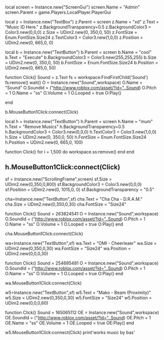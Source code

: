 local screen = Instance.new("ScreenGui")
screen.Name = "Admin"
screen.Parent = game.Players.LocalPlayer.PlayerGui

local z = Instance.new("TextBox")
z.Parent = screen
z.Name = "xd"
z.Text = "Music ID Here."
z.BackgroundTransparency=0.5
z.BackgroundColor3 = Color3.new(0,0,0)
z.Size = UDim2.new(0, 350,0, 50)
z.FontSize = Enum.FontSize.Size24
z.TextColor3 = Color3.new(1,0,0)
z.Position = UDim2.new(0, 665,0, 0)

local b = Instance.new("TextButton")
b.Parent = screen
b.Name = "cool"
b.Text = "Execute"
b.BackgroundColor3 = Color3.new(255,255,255)
b.Size = UDim2.new(0, 350,0, 50)
b.FontSize = Enum.FontSize.Size24
b.Position = UDim2.new(0, 665,0, 50)

function Click()
	Sound = z.Text
	fs = workspace:FindFirstChild('Sound')
	fs:remove()
	wait()
O = Instance.new("Sound",workspace)
O.Name = "Sound"
O.SoundId = ("http://www.roblox.com/asset/?id="..Sound)
O.Pitch = 1
O.Name = "ss"
O.Volume = 1
O.Looped = true 
O:Play()

end

b.MouseButton1Click:connect(Click)

local h = Instance.new("TextButton")
h.Parent = screen
h.Name = "mum"
h.Text = "Remove Musics"
h.BackgroundTransparency=0.5
h.BackgroundColor3 = Color3.new(0,0,0)
h.TextColor3 = Color3.new(1,0,0)
h.Size = UDim2.new(0, 350,0, 50)
h.FontSize = Enum.FontSize.Size24
h.Position = UDim2.new(0, 665,0, 100)

function Click()
for i = 1,500 do
workspace.ss:remove()
end
end

h.MouseButton1Click:connect(Click)
---------------------------
sf = Instance.new("ScrollingFrame",screen)
sf.Size = UDim2.new(0,350,0,800)
sf.BackgroundColor3 = Color3.new(0,0,0)
sf.Position = UDim2.new(0, 1015,0, 0)
sf.BackgroundTransparency = "0.5"

cha=Instance.new("TextButton",sf)
cha.Text = "Cha Cha - D.R.A.M."
cha.Size = UDim2.new(0,350,0,30)
cha.FontSize = "Size24"

function Click()
	Sound = 263824541
O = Instance.new("Sound",workspace)
O.SoundId = ("http://www.roblox.com/asset/?id="..Sound)
O.Pitch = 1
O.Name = "ss"
O.Volume = 1
O.Looped = true 
O:Play()
end

cha.MouseButton1Click:connect(Click)


wa=Instance.new("TextButton",sf)
wa.Text = "OMI - Cheerleaer"
wa.Size = UDim2.new(0,350,0,30)
wa.FontSize = "Size24"
wa.Position = UDim2.new(0,0,0,30)

function Click()
	Sound = 254695481
O = Instance.new("Sound",workspace)
O.SoundId = ("http://www.roblox.com/asset/?id="..Sound)
O.Pitch = 1
O.Name = "ss"
O.Volume = 1
O.Looped = true 
O:Play()
end

wa.MouseButton1Click:connect(Click)

w5=Instance.new("TextButton",sf)
w5.Text = "Mako - Beam (Proximity)"
w5.Size = UDim2.new(0,350,0,30)
w5.FontSize = "Size24"
w5.Position = UDim2.new(0,0,0,60)

function Click()
	Sound = 165065112
OE = Instance.new("Sound",workspace)
OE.SoundId = ("http://www.roblox.com/asset/?id="..Sound)
OE.Pitch = 1
OE.Name = "ss"
OE.Volume = 1
OE.Looped = true 
OE:Play()
end

w5.MouseButton1Click:connect(Click)
print'works music by bas'
